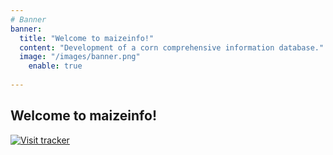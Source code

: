 ```yaml
---
# Banner
banner:
  title: "Welcome to maizeinfo!"
  content: "Development of a corn comprehensive information database."
  image: "/images/banner.png"
    enable: true
 
---
```

## Welcome to maizeinfo!

[![Visit tracker](https://www.clustrmaps.com/map_v2.png?d=u7L7BaAMGYDFze_JvuwLxAW-6H0PBpDrsJmgfS_Qnu4&cl=ffffff)](https://clustrmaps.com/site/1bzd5)

